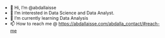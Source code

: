 - 👋 Hi, I’m @abdallaisse
- 👀 I’m interested in Data Science and Data Analyst.
- 🌱 I’m currently learning Data Analysis
- 📫 How to reach me @ https://abdallaisse.com/abdalla_contact/#reach-me

<!---
abdallaisse/abdallaisse is a ✨ special ✨ repository because its `README.md` (this file) appears on your GitHub profile.
You can click the Preview link to take a look at your changes.
--->
